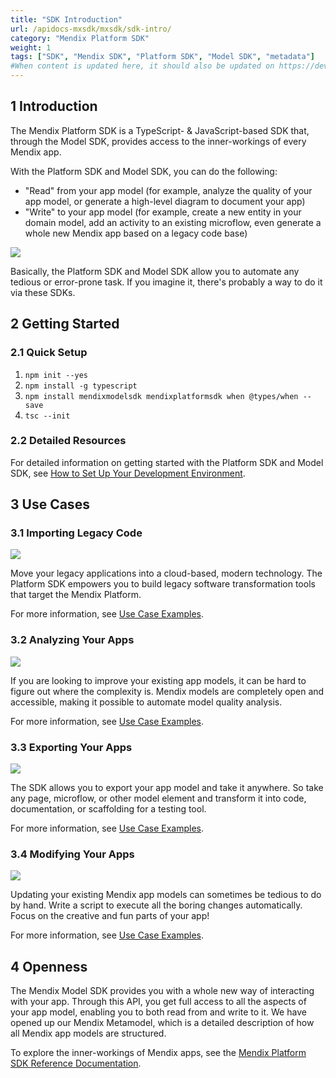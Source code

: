 ```yaml
---
title: "SDK Introduction"
url: /apidocs-mxsdk/mxsdk/sdk-intro/
category: "Mendix Platform SDK"
weight: 1
tags: ["SDK", "Mendix SDK", "Platform SDK", "Model SDK", "metadata"]
#When content is updated here, it should also be updated on https://developers.mendix.com/sdk/, contact Ben.
---
```


## 1 Introduction

The Mendix Platform SDK is a TypeScript- & JavaScript-based  SDK that, through the Model SDK, provides access to the inner-workings of every Mendix app. 

With the Platform SDK and Model SDK, you can do the following:

* "Read" from your app model (for example, analyze the quality of your app model, or generate a high-level diagram to document your app)
* "Write" to your app model (for example, create a new entity in your domain model, add an activity to an existing microflow, even generate  a whole new Mendix app based on a legacy code base)

![](/attachments/apidocs-mxsdk/mxsdk/sdk-intro/sdk-diagram.png) 

Basically, the Platform SDK and Model SDK allow you to automate any tedious or error-prone task. If you imagine it, there's probably a way to do it via these SDKs.

## 2 Getting Started

### 2.1 Quick Setup

1. `npm init --yes`
2. `npm install -g typescript`
3. `npm install mendixmodelsdk mendixplatformsdk when @types/when --save`
4. `tsc --init`

### 2.2 Detailed Resources

For detailed information on getting started with the Platform SDK and Model SDK, see [How to Set Up Your Development Environment](setting-up-your-development-environment).

## 3 Use Cases

### 3.1 Importing Legacy Code

![](/attachments/apidocs-mxsdk/mxsdk/sdk-intro/16844116.png)

Move your legacy applications into a cloud-based, modern technology.  The Platform SDK empowers you to build legacy software transformation tools that target the Mendix Platform. 

For more information, see [Use Case Examples](sdk-use-cases#importing).

### 3.2 Analyzing Your Apps

![](/attachments/apidocs-mxsdk/mxsdk/sdk-intro/16844117.png)

If you are looking to improve your existing app models, it can be hard  to figure out where the complexity is. Mendix models are completely open and accessible, making it possible to automate model quality analysis.

For more information, see [Use Case Examples](sdk-use-cases#analyzing).

### 3.3 Exporting Your Apps

![](/attachments/apidocs-mxsdk/mxsdk/sdk-intro/16844114.png) 

The SDK allows you to export your app model and take it anywhere. So  take any page, microflow, or other model element and transform it into code, documentation, or scaffolding for a testing tool. 

For more information, see [Use Case Examples](sdk-use-cases#exporting).

### 3.4 Modifying Your Apps

![](/attachments/apidocs-mxsdk/mxsdk/sdk-intro/16844115.png) 

Updating your existing Mendix app models can sometimes be tedious to do by hand. Write a script to execute all the boring changes automatically. Focus on the creative and fun parts of your app! 

For more information, see [Use Case Examples](sdk-use-cases#modifying).

## 4 Openness

The Mendix Model SDK provides you with a whole new way of interacting with your app. Through this API, you get full access to all the aspects of your app model, enabling you to both read from and write to it. We have opened up our Mendix Metamodel, which is a detailed description of how all Mendix app models are structured.

To explore the inner-workings of Mendix apps, see the [Mendix Platform SDK Reference Documentation](sdk-refguide). 
